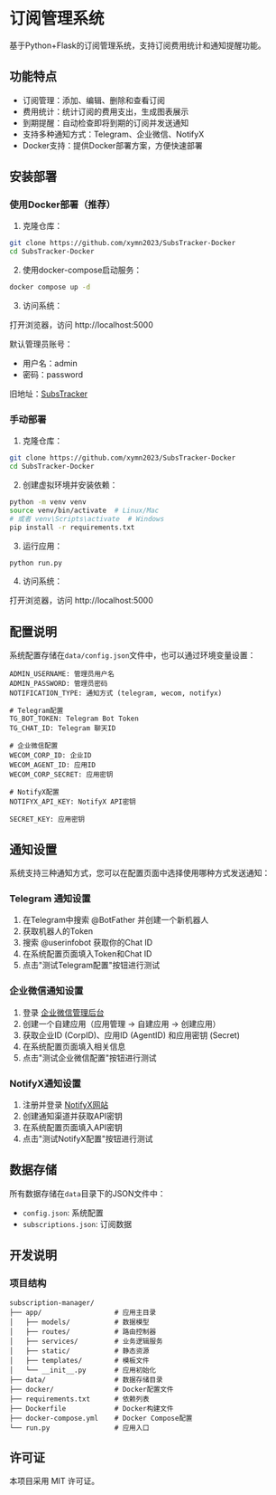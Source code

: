 # 订阅管理系统

基于Python+Flask的订阅管理系统，支持订阅费用统计和通知提醒功能。

## 功能特点

- 订阅管理：添加、编辑、删除和查看订阅
- 费用统计：统计订阅的费用支出，生成图表展示
- 到期提醒：自动检查即将到期的订阅并发送通知
- 支持多种通知方式：Telegram、企业微信、NotifyX
- Docker支持：提供Docker部署方案，方便快速部署

## 安装部署

### 使用Docker部署（推荐）

1. 克隆仓库：

```bash
git clone https://github.com/xymn2023/SubsTracker-Docker
cd SubsTracker-Docker
```

2. 使用docker-compose启动服务：

```bash
docker compose up -d
```

3. 访问系统：

打开浏览器，访问 http://localhost:5000

默认管理员账号：
- 用户名：admin
- 密码：password

旧地址：[SubsTracker](https://github.com/xymn2023/SubsTracker)

### 手动部署

1. 克隆仓库：

```bash
git clone https://github.com/xymn2023/SubsTracker-Docker
cd SubsTracker-Docker
```

2. 创建虚拟环境并安装依赖：

```bash
python -m venv venv
source venv/bin/activate  # Linux/Mac
# 或者 venv\Scripts\activate  # Windows
pip install -r requirements.txt
```

3. 运行应用：

```bash
python run.py
```

4. 访问系统：

打开浏览器，访问 http://localhost:5000

## 配置说明

系统配置存储在`data/config.json`文件中，也可以通过环境变量设置：

```
ADMIN_USERNAME: 管理员用户名
ADMIN_PASSWORD: 管理员密码
NOTIFICATION_TYPE: 通知方式 (telegram, wecom, notifyx)

# Telegram配置
TG_BOT_TOKEN: Telegram Bot Token
TG_CHAT_ID: Telegram 聊天ID

# 企业微信配置 
WECOM_CORP_ID: 企业ID
WECOM_AGENT_ID: 应用ID
WECOM_CORP_SECRET: 应用密钥

# NotifyX配置
NOTIFYX_API_KEY: NotifyX API密钥

SECRET_KEY: 应用密钥
```

## 通知设置

系统支持三种通知方式，您可以在配置页面中选择使用哪种方式发送通知：

### Telegram 通知设置

1. 在Telegram中搜索 @BotFather 并创建一个新机器人
2. 获取机器人的Token
3. 搜索 @userinfobot 获取你的Chat ID
4. 在系统配置页面填入Token和Chat ID
5. 点击"测试Telegram配置"按钮进行测试

### 企业微信通知设置

1. 登录 [企业微信管理后台](https://work.weixin.qq.com/wework_admin/)
2. 创建一个自建应用（应用管理 -> 自建应用 -> 创建应用）
3. 获取企业ID (CorpID)、应用ID (AgentID) 和应用密钥 (Secret)
4. 在系统配置页面填入相关信息
5. 点击"测试企业微信配置"按钮进行测试

### NotifyX通知设置

1. 注册并登录 [NotifyX网站](https://www.notifyx.cn/)
2. 创建通知渠道并获取API密钥
3. 在系统配置页面填入API密钥
4. 点击"测试NotifyX配置"按钮进行测试

## 数据存储

所有数据存储在`data`目录下的JSON文件中：

- `config.json`: 系统配置
- `subscriptions.json`: 订阅数据

## 开发说明

### 项目结构

```
subscription-manager/
├── app/                  # 应用主目录
│   ├── models/           # 数据模型
│   ├── routes/           # 路由控制器
│   ├── services/         # 业务逻辑服务
│   ├── static/           # 静态资源
│   ├── templates/        # 模板文件
│   └── __init__.py       # 应用初始化
├── data/                 # 数据存储目录
├── docker/               # Docker配置文件
├── requirements.txt      # 依赖列表
├── Dockerfile            # Docker构建文件
├── docker-compose.yml    # Docker Compose配置
└── run.py                # 应用入口
```

## 许可证

本项目采用 MIT 许可证。 

